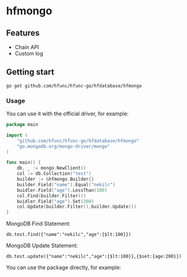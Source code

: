 # hfmongo

## Features

- Chain API
- Custom log

## Getting start

`go get github.com/hfunc/hfunc-go/hfdatabase/hfmongo`

### Usage

You can use it with the official driver, for example:

```go
package main

import (
	"github.com/hfunc/hfunc-go/hfdatabase/hfmongo"
	"go.mongodb.org/mongo-driver/mongo"
)

func main() {
	db, _ := mongo.NewClient()
	col := db.Collection("test")
	builder := &hfmongo.Builder{}
	builder.Field("name").Equal("nekilc")
	buidler.Field("age").LessThan(100)
	col.Find(builder.Filter())
	buidler.Field("age").Set(200)
	col.Update(builder.Filter(),builder.Update())
}
```
MongoDB Find Statement:
```genericsql
db.test.find({"name":"nekilc","age":{$lt:100}})
```

MongoDB Update Statement:
```mongo
db.test.update({"name":"nekilc","age":{$lt:100}},{$set:{age:200}})
```

You can use the package directly, for example:

```go

```


